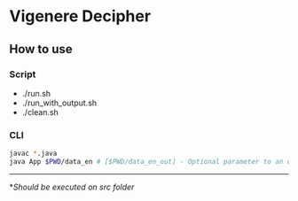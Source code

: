 # Vigenere Decipher

## How to use

### Script

* ./run.sh
* ./run_with_output.sh
* ./clean.sh

### CLI

`````bash
javac *.java
java App $PWD/data_en # [$PWD/data_en_out] - Optional parameter to an output file
`````

---
**Should be executed on src folder*
